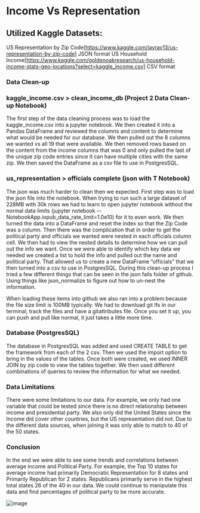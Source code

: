 # Income Vs Representation

## Utilized Kaggle Datasets:
US Representation by Zip Code[https://www.kaggle.com/jayrav13/us-representation-by-zip-code] JSON format
US Household Income[https://www.kaggle.com/goldenoakresearch/us-household-income-stats-geo-locations?select=kaggle_income.csv] CSV format

### Data Clean-up

### kaggle_income.csv > clean_income_db (Project 2 Data Clean-up Notebook)
The first step of the data cleaning process was to load the kaggle_income.csv into a jupyter notebook. We then created it into a Pandas DataFrame and reviewed the columns and content to determine what would be needed for our database. We then pulled out the 8 columns we wanted vs all 19 that were available. We then removed rows based on the content from the income columns that was 0 and only pulled the last of the unique zip code entries since it can have multiple cities with the same zip. We then saved the DataFrame as a csv file to use in PostgresSQL.

### us_representation > officials complete (json with T Notebook) 
The json was much harder to clean then we expected. First step was to load the json file into the notebook. When trying to run such a large dataset of 228MB with 30k rows we had to learn to open jupyter notebook without the normal data limits (jupyter notebook -- NotebookApp.iopub_data_rate_limit=1.0e10) for it to even work. We then turned the data into a DataFrame and reset the index so that the Zip Code was a column. Then there was the complication that in order to get the political party and officials we wanted were nested in each officials column cell. We then had to view the nested details to determine how we can pull out the info we want. Once we were able to identify which key data we needed we created a list to hold the info and pulled out the name and political party. That allowed us to create a new DataFrame “officials” that we then turned into a csv to use in PostgresSQL. During this clean-up process I tried a few different things that can be seen in the json fails folder of github. Using things like json_normalize to figure out how to un-nest the information.

When loading these items into github we also ran into a problem because the file size limit is 100MB typically. We had to download git lfs in our terminal, track the files and have a gitattributes file. Once you set it up, you can push and pull like normal, it just takes a little more time. 

### Database (PostgresSQL)
The database in PostgresSQL was added and used CREATE TABLE to get the framework from each of the 2 csv. Then we used the import option to bring in the values of the tables. Once both were created, we used INNER JOIN by zip code to view the tables together. We then used different combinations of queries to review the information for what we needed. 

### Data Limitations
There were some limitations to our data. For example, we only had one variable that could be tested since there is no direct relationship between income and presidential party. We also only did the United States since the Income did cover other countries, but the US representation did not. Due to the different data sources, when joining it was only able to match to 40 of the 50 states. 

### Conclusion
In the end we were able to see some trends and correlations between average income and Political Party. For example, the Top 10 states for average income had primarily Democratic Representation for 8 states and Primarily Republican for 2 states. Republicans primarily serve in the highest total states 26 of the 40 in our data. We could continue to manipulate this data and find percentages of political party to be more accurate. 

![image](https://user-images.githubusercontent.com/87084344/152468809-561e7f0a-e0c7-48f1-ab3c-a9d9c2a8a074.png)

